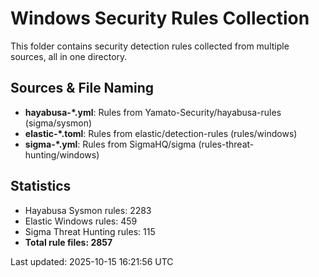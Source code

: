 # Windows Security Rules Collection

This folder contains security detection rules collected from multiple sources, all in one directory.

## Sources & File Naming
- **hayabusa-\*.yml**: Rules from Yamato-Security/hayabusa-rules (sigma/sysmon)
- **elastic-\*.toml**: Rules from elastic/detection-rules (rules/windows)  
- **sigma-\*.yml**: Rules from SigmaHQ/sigma (rules-threat-hunting/windows)

## Statistics
- Hayabusa Sysmon rules: 2283
- Elastic Windows rules: 459
- Sigma Threat Hunting rules: 115
- **Total rule files: 2857**

Last updated: 2025-10-15 16:21:56 UTC
